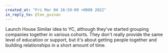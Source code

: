 ```yaml
---
created_at: "Fri Mar 04 16:59:09 +0000 2022"
in_reply_to: @leo_guinan
---
```


Launch House
Similar idea to YC, although they've started grouping companies together in various cohorts. They don't really provide the same level of education or support, but it's about getting people together and building relationships in a short amount of time.